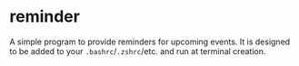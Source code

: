 # reminder

A simple program to provide reminders for upcoming events. It is designed to be
added to your `.bashrc`/`.zshrc`/etc. and run at terminal creation.
